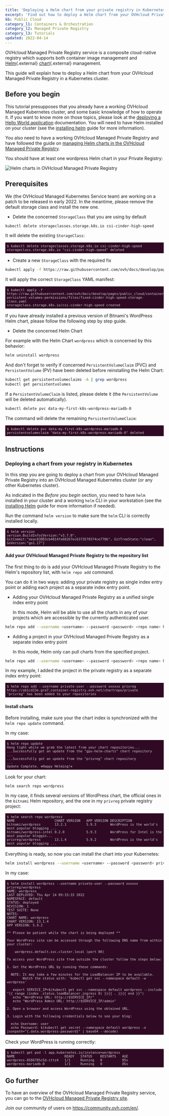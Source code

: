 ```yaml
---
title: 'Deploying a Helm chart from your private registry in Kubernetes'
excerpt: 'Find out how to deploy a Helm chart from your OVHcloud Private Registry in a Kubernetes cluster'
kb: Public Cloud
category_l1: Containers & Orchestration
category_l2: Managed Private Registry
category_l3: Tutorials
updated: 2022-04-14
---
```


<style>
 pre {
     font-size: 14px;
 }
 pre.console {
   background-color: #300A24; 
   color: #ccc;
   font-family: monospace;
   padding: 5px;
   margin-bottom: 5px;
 }
 pre.console code {
   border: solid 0px transparent;
   color: #ccc;
   font-family: monospace !important;
   font-size: 0.75em;
 }
 .small {
     font-size: 0.75em;
 }
</style>

OVHcloud Managed Private Registry service is a composite cloud-native registry which supports both container image management and [Helm](https://helm.sh/){.external} [chart](https://helm.sh/docs/topics/charts/){.external} management. 

This guide will explain how to deploy a Helm chart from your OVHcloud Managed Private Registry in a Kubernetes cluster.

## Before you begin

This tutorial presupposes that you already have a working OVHcloud Managed Kubernetes cluster, and some basic knowledge of how to operate it. If you want to know more on those topics, please look at the [deploying a Hello World application](/pages/public_cloud/containers_orchestration/managed_kubernetes/deploying-hello-world) documentation. You will need to have Helm installed on your cluster (see the [installing helm](/pages/public_cloud/containers_orchestration/managed_kubernetes/installing-helm) guide for more information).

You also need to have a working OVHcloud Managed Private Registry and have followed the guide on [managing Helm charts in the OVHcloud Managed Private Registry](/pages/public_cloud/containers_orchestration/managed_private_registry/using-helm-chart-museum).

You should have at least one wordpress Helm chart in your Private Registry:

![Helm charts in OVHcloud Managed Private Registry](images/helm-chart-in-ovh-private-registry.png)

## Prerequisites

We (the OVHcloud Managed Kubernetes Service team) are working on a patch to be released in early 2022. In the meantime, please remove the default storage class and install the new one.

- Delete the concerned `StorageClass` that you are using by default

```bash
kubectl delete storageclasses.storage.k8s.io csi-cinder-high-speed
```

It will delete the existing `StorageClass`:

<pre class="console"><code>$ kubectl delete storageclasses.storage.k8s.io csi-cinder-high-speed
storageclass.storage.k8s.io "csi-cinder-high-speed" deleted
</code></pre>

- Create a new `StorageClass` with the required fix

```bash
kubectl apply -f https://raw.githubusercontent.com/ovh/docs/develop/pages/public_cloud/containers_orchestration/managed_kubernetes/fix-persistent-volumes-permissions/files/fixed-cinder-high-speed-storage-class.yaml
```

It will apply the correct `StorageClass` YAML manifest:

<pre class="console"><code>$ kubectl apply -f https://raw.githubusercontent.com/ovh/docs/develop/pages/public_cloud/containers_orchestration/managed_kubernetes/fix-persistent-volumes-permissions/files/fixed-cinder-high-speed-storage-class.yaml
storageclass.storage.k8s.io/csi-cinder-high-speed created
</code></pre>

If you have already installed a previous version of Bitnami's WordPress Helm chart, please follow the following step by step guide.

- Delete the concerned Helm Chart

For example with the Helm Chart `wordpress` which is concerned by this behavior:

```bash
helm uninstall wordpress
```

And don't forget to verify if concerned `PersistentVolumeClaim` (PVC) and `PersistentVolume` (PV) have been deleted before reinstalling the Helm Chart:

```bash
kubectl get persistentvolumeclaims -A | grep wordpress
kubectl get persistentvolumes 
```

If a `PersistentVolumeClaim` is listed, please delete it (the `PersistentVolume` will be deleted automatically).

```bash
kubectl delete pvc data-my-first-k8s-wordpress-mariadb-0
```

The command will delete the remaining `PersistentVolumeClaim`:

<pre class="console"><code>$ kubectl delete pvc data-my-first-k8s-wordpress-mariadb-0
persistentvolumeclaim "data-my-first-k8s-wordpress-mariadb-0" deleted
</code></pre>

## Instructions

### Deploying a chart from your registry in Kubernetes

In this step you are going to deploy a chart from your OVHcloud Managed Private Registry into an OVHcloud Managed Kubernetes cluster (or any other Kubernetes cluster).

As indicated in the *Before you begin* section, you need to have `helm` installed in your cluster and a working `helm` CLI in your workstation (see the [installing Helm](/pages/public_cloud/containers_orchestration/managed_kubernetes/installing-helm) guide for more information if needed).

Run the command `helm version` to make sure the `helm` CLI is correctly installed locally.

<pre class="console"><code>$ helm version
version.BuildInfo{Version:"v3.7.0", GitCommit:"eeac83883cb4014fe60267ec6373570374ce770b", GitTreeState:"clean", GoVersion:"go1.17"}
</code></pre>

#### Add your OVHcloud Managed Private Registry to the repository list

The first thing to do is add your OVHcloud Managed Private Registry to the Helm's repository list, with `helm repo add` command.

You can do it in two ways: adding your private registry as single index entry point or adding each project as a separate index entry point.

- Adding your OVHcloud Managed Private Registry as a unified single index entry point

  In this mode, Helm will be able to use all the charts in any of your projects which are accessible by the currently authenticated user.
  

```bash
helm repo add --username <username> --password <password> <repo name> https://<repo url>/chartrepo
```

- Adding a project in your OVHcloud Managed Private Registry as a separate index entry point

  In this mode, Helm only can pull charts from the specified project.

```bash
helm repo add --username <username> --password <password> <repo name> https://<repo url>/chartrepo/<project>
```

In my example, I added the project in the private registry as a separate index entry point:

<pre class="console"><code>$ helm repo add --username private-user --password xxxxxx privreg https://ab1cd23e.gra7.container-registry.ovh.net/chartrepo/private
"privreg" has been added to your repositories
</code></pre>

#### Install charts

Before installing, make sure your the chart index is synchronized with the `helm repo update` command.

In my case:

<pre class="console"><code>$ helm repo update
Hang tight while we grab the latest from your chart repositories...
...Successfully got an update from the "gpu-helm-charts" chart repository
...
...Successfully got an update from the "privreg" chart repository
...
Update Complete. ⎈Happy Helming!⎈
</code></pre>

Look for your chart:

```bash 
helm search repo wordpress
```

In my case, it finds several versions of WordPress chart, the official ones in the `bitnami` Helm repository, and the one in my `privreg` private registry project:

<pre class="console"><code>$ helm search repo wordpress
NAME                   	CHART VERSION	APP VERSION	DESCRIPTION
bitnami/wordpress      	13.2.1       	5.9.3      	WordPress is the world's most popular blogging ...
bitnami/wordpress-intel	0.2.0        	5.9.3      	WordPress for Intel is the most popular bloggin...
privreg/wordpress      	13.1.4       	5.9.2      	WordPress is the world's most popular blogging ...
</code></pre>

Everything is ready, so now you can install the chart into your Kubernetes:

```bash
helm install wordpress --username <username> --password <password> privreg/wordpress
```

In my case:

<pre class="console"><code>$ helm install wordpress --username private-user --password xxxxxx privreg/wordpress
NAME: wordpress
LAST DEPLOYED: Thu Apr 14 09:33:33 2022
NAMESPACE: default
STATUS: deployed
REVISION: 1
TEST SUITE: None
NOTES:
CHART NAME: wordpress
CHART VERSION: 13.1.4
APP VERSION: 5.9.2

** Please be patient while the chart is being deployed **

Your WordPress site can be accessed through the following DNS name from within your cluster:

    wordpress.default.svc.cluster.local (port 80)

To access your WordPress site from outside the cluster follow the steps below:

1. Get the WordPress URL by running these commands:

  NOTE: It may take a few minutes for the LoadBalancer IP to be available.
        Watch the status with: 'kubectl get svc --namespace default -w wordpress'

   export SERVICE_IP=$(kubectl get svc --namespace default wordpress --include "{{ range (index .status.loadBalancer.ingress 0) }}{{ . }}{{ end }}")
   echo "WordPress URL: http://$SERVICE_IP/"
   echo "WordPress Admin URL: http://$SERVICE_IP/admin"

2. Open a browser and access WordPress using the obtained URL.

3. Login with the following credentials below to see your blog:

  echo Username: user
  echo Password: $(kubectl get secret --namespace default wordpress -o jsonpath="{.data.wordpress-password}" | base64 --decode)
</code></pre>

Check your WordPress is running correctly:

<pre class="console"><code>$ kubectl get pod -l app.kubernetes.io/instance=wordpress
NAME                         READY   STATUS    RESTARTS   AGE
wordpress-8586785c5d-cttz4   1/1     Running   0          85s
wordpress-mariadb-0          1/1     Running   0          85s
</code></pre>

## Go further

To have an overview of the OVHcloud Managed Private Registry service, you can go to the [OVHcloud Managed Private Registry site](/products/public-cloud-containers-orchestration-managed-private-registry).

Join our community of users on <https://community.ovh.com/en/>.
